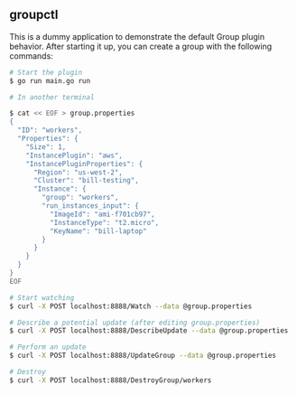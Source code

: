 ## groupctl

This is a dummy application to demonstrate the default Group plugin behavior.  After starting it up, you can create
a group with the following commands:

```bash
# Start the plugin
$ go run main.go run

# In another terminal

$ cat << EOF > group.properties
{
  "ID": "workers",
  "Properties": {
    "Size": 1,
    "InstancePlugin": "aws",
    "InstancePluginProperties": {
      "Region": "us-west-2",
      "Cluster": "bill-testing",
      "Instance": {
        "group": "workers",
        "run_instances_input": {
          "ImageId": "ami-f701cb97",
          "InstanceType": "t2.micro",
          "KeyName": "bill-laptop"
        }
      }
    }
  }
}
EOF

# Start watching
$ curl -X POST localhost:8888/Watch --data @group.properties

# Describe a potential update (after editing group.properties)
$ curl -X POST localhost:8888/DescribeUpdate --data @group.properties

# Perform an update
$ curl -X POST localhost:8888/UpdateGroup --data @group.properties

# Destroy
$ curl -X POST localhost:8888/DestroyGroup/workers
```
